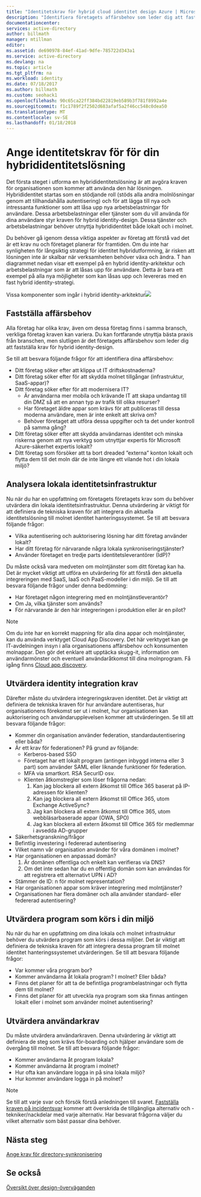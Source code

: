 ```yaml
---
title: "Identitetskrav för hybrid cloud identitet design Azure | Microsoft Docs"
description: "Identifiera företagets affärsbehov som leder dig att fastställa krav för hybrid identity-design."
documentationcenter: 
services: active-directory
author: billmath
manager: mtillman
editor: 
ms.assetid: de690978-84ef-41ad-9dfe-785722d343a1
ms.service: active-directory
ms.devlang: na
ms.topic: article
ms.tgt_pltfrm: na
ms.workload: identity
ms.date: 07/18/2017
ms.author: billmath
ms.custom: seohack1
ms.openlocfilehash: 90c65ca22ff384bd22819eb589b3f781f8992a4e
ms.sourcegitcommit: f1c1789f2f2502d683afaf5a2f46cc548c0dea50
ms.translationtype: MT
ms.contentlocale: sv-SE
ms.lasthandoff: 01/18/2018
---
```

# <a name="determine-identity-requirements-for-your-hybrid-identity-solution"></a>Ange identitetskrav för för din hybrididentitetslösning
Det första steget i utforma en hybrididentitetslösning är att avgöra kraven för organisationen som kommer att använda den här lösningen.  Hybrididentitet startas som en stödjande roll (stöds alla andra molnlösningar genom att tillhandahålla autentisering) och för att lägga till nya och intressanta funktioner som att låsa upp nya arbetsbelastningar för användare.  Dessa arbetsbelastningar eller tjänster som du vill använda för dina användare styr kraven för hybrid identity-design.  Dessa tjänster och arbetsbelastningar behöver utnyttja hybrididentitet både lokalt och i molnet.  

Du behöver gå igenom dessa viktiga aspekter av företag att förstå vad det är ett krav nu och företaget planerar för framtiden. Om du inte har synligheten för långsiktig strategi för identitet hybridutformning, är risken att lösningen inte är skalbar när verksamheten behöver växa och ändra.   T han diagrammet nedan visar ett exempel på en hybrid identity-arkitektur och arbetsbelastningar som är att låsas upp för användare. Detta är bara ett exempel på alla nya möjligheter som kan låsas upp och levereras med en fast hybrid identity-strategi. 

Vissa komponenter som ingår i hybrid identity-arkitektur![](./media/hybrid-id-design-considerations/hybrid-identity-architechture.png)

## <a name="determine-business-needs"></a>Fastställa affärsbehov
Alla företag har olika krav, även om dessa företag finns i samma bransch, verkliga företag kraven kan variera. Du kan fortfarande utnyttja bästa praxis från branschen, men slutligen är det företagets affärsbehov som leder dig att fastställa krav för hybrid identity-design. 

Se till att besvara följande frågor för att identifiera dina affärsbehov:

* Ditt företag söker efter att klippa ut IT driftskostnaderna?
* Ditt företag söker efter för att skydda molnet tillgångar (infrastruktur, SaaS-appar)?
* Ditt företag söker efter för att modernisera IT?
  * Är användarna mer mobila och krävande IT att skapa undantag till din DMZ så att en annan typ av trafik till olika resurser?
  * Har företaget äldre appar som krävs för att publiceras till dessa moderna användare, men är inte enkelt att skriva om?
  * Behöver företaget att utföra dessa uppgifter och ta det under kontroll på samma gång?
* Ditt företag söker efter att skydda användarnas identitet och minska riskerna genom att nya verktyg som utnyttjar expertis för Microsoft Azure-säkerhet expertis lokalt?
* Ditt företag som försöker att ta bort dreaded ”externa” konton lokalt och flytta dem till det moln där de inte längre ett vilande hot i din lokala miljö?

## <a name="analyze-on-premises-identity-infrastructure"></a>Analysera lokala identitetsinfrastruktur
Nu när du har en uppfattning om företagets företagets krav som du behöver utvärdera din lokala identitetsinfrastruktur. Denna utvärdering är viktigt för att definiera de tekniska kraven för att integrera din aktuella identitetslösning till molnet identitet hanteringssystemet. Se till att besvara följande frågor:

* Vilka autentisering och auktorisering lösning har ditt företag använder lokalt? 
* Har ditt företag för närvarande några lokala synkroniseringstjänster?
* Använder företaget en tredje parts identitetsleverantörer (IdP)?

Du måste också vara medveten om molntjänster som ditt företag kan ha. Det är mycket viktigt att utföra en utvärdering för att förstå den aktuella integreringen med SaaS, IaaS och PaaS-modeller i din miljö. Se till att besvara följande frågor under denna bedömning:

* Har företaget någon integrering med en molntjänstleverantör?
* Om Ja, vilka tjänster som används?
* För närvarande är den här integreringen i produktion eller är en pilot?

> [!NOTE]
> Om du inte har en korrekt mappning för alla dina appar och molntjänster, kan du använda verktyget Cloud App Discovery. Det här verktyget kan ge IT-avdelningen insyn i alla organisationens affärsbehov och konsumenten molnappar. Den gör det enklare att upptäcka skugg-it, information om användarmönster och eventuell användaråtkomst till dina molnprogram. Få igång finns [Cloud app discovery](active-directory-cloudappdiscovery-whatis.md).
> 
> 

## <a name="evaluate-identity-integration-requirements"></a>Utvärdera identity integration krav
Därefter måste du utvärdera integreringskraven identitet. Det är viktigt att definiera de tekniska kraven för hur användare autentiseras, hur organisationens förekomst ser ut i molnet, hur organisationen kan auktorisering och användarupplevelsen kommer att utvärderingen. Se till att besvara följande frågor:

* Kommer din organisation använder federation, standardautentisering eller båda?
* Är ett krav för federationen?  På grund av följande:
  * Kerberos-based SSO
  * Företaget har ett lokalt program (antingen inbyggd interna eller 3 part) som använder SAML eller liknande funktioner för federation.
  * MFA via smartkort. RSA SecurID osv.
  * Klienten åtkomstregler som löser frågorna nedan:
    1. Kan jag blockera all extern åtkomst till Office 365 baserat på IP-adressen för klienten?
    2. Kan jag blockera all extern åtkomst till Office 365, utom Exchange ActiveSync?
    3. Jag kan blockera all extern åtkomst till Office 365, utom webbläsarbaserade appar (OWA, SPO)
    4. Jag kan blockera all extern åtkomst till Office 365 för medlemmar i avsedda AD-grupper
* Säkerhetsgranskning/frågor
* Befintlig investering i federerad autentisering
* Vilket namn vår organisation använder för våra domänen i molnet?
* Har organisationen en anpassad domän?
  1. Är domänen offentliga och enkelt kan verifieras via DNS?
  2. Om det inte sedan har du en offentlig domän som kan användas för att registrera ett alternativt UPN i AD?
* Stämmer de ID: n för molnet representation? 
* Har organisationen appar som kräver integrering med molntjänster?
* Organisationen har flera domäner och alla använder standard- eller federerad autentisering?

## <a name="evaluate-applications-that-run-in-your-environment"></a>Utvärdera program som körs i din miljö
Nu när du har en uppfattning om dina lokala och molnet infrastruktur behöver du utvärdera program som körs i dessa miljöer. Det är viktigt att definiera de tekniska kraven för att integrera dessa program till molnet identitet hanteringssystemet utvärderingen. Se till att besvara följande frågor:

* Var kommer våra program bor?
* Kommer användarna åt lokala program?  I molnet? Eller båda?
* Finns det planer för att ta de befintliga programbelastningar och flytta dem till molnet?
* Finns det planer för att utveckla nya program som ska finnas antingen lokalt eller i molnet som använder molnet autentisering?

## <a name="evaluate-user-requirements"></a>Utvärdera användarkrav
Du måste utvärdera användarkraven. Denna utvärdering är viktigt att definiera de steg som krävs för-boarding och hjälper användare som de övergång till molnet. Se till att besvara följande frågor:

* Kommer användarna åt program lokala?
* Kommer användarna åt program i molnet?
* Hur ofta kan användare logga in på sina lokala miljö?
* Hur kommer användare logga in på molnet?

> [!NOTE]
> Se till att varje svar och försök förstå anledningen till svaret. [Fastställa kraven på incidentsvar](active-directory-hybrid-identity-design-considerations-incident-response-requirements.md) kommer att överskrida de tillgängliga alternativ och -tekniker/nackdelar med varje alternativ.  Har besvarat frågorna väljer du vilket alternativ som bäst passar dina behöver.
> 
> 

## <a name="next-steps"></a>Nästa steg
[Ange krav för directory-synkronisering](active-directory-hybrid-identity-design-considerations-directory-sync-requirements.md)

## <a name="see-also"></a>Se också
[Översikt över design-överväganden](active-directory-hybrid-identity-design-considerations-overview.md)

